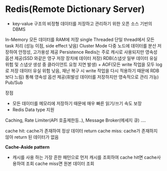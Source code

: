 # Redis(Remote Dictionary Server)
- key-value 구조의 비정형 데이터를 저장하고 관리하기 위한 오픈 소스 기반의 DBMS

In-Memory         모든 데이터를 RAM에 저장
single Threaded   단일 thread에서 모든 task 처리 (성능 이점, side effect 낮음)
Cluster Mode      다중 노드에 데이터를 분산 저장하여 안정성, 고가용성 제공
Persistence       Redis는 주로 캐시로 사용되지만 영속성 옵션 제공(SSD 와같은 영구 저장 장치에 데이터 저장)
                  RDB(스냅샷 일부 데이터 유실 위험 및 스냅샷 생성 중 클라이언트 요청 지연 발생) + AOF(모든 write 작업을 모두 log 로 저장 데이터 유실 위험 낮음, 재난 복구 시 write 작업을 다시 적용하기 때문에 RDB 보다 느림)
                  통해 영속성 옵션 제공(휘발성 데이터를 저장하지만 영속적으로 관리 가능)
Pub/Sub

장점
- 모든 데이터를 메모리에 저장하기 때문에 매우 빠른 읽기/쓰기 속도 보장
- Redis Data type 지원

Caching, Rate Limiter(API 호출제한등..), Message Broker(메세지 큐) ....

cache hit:  cache가 존재하여 정상 데이터 return
cache miss: cache가 존재하지 않아 return 된 데이터가 없음

<b>Cache-Aside pattern</b>
- 캐시를 사용 하는 가장 흔한 패턴으로 먼저 캐시를 조회하여 cache hit면 cache사용하여 조회 cache miss면 원본 데이터 조회
